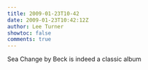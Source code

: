```yaml
---
title: 2009-01-23T10-42
date: 2009-01-23T10:42:12Z
author: Lee Turner
showtoc: false
comments: true
---
```


Sea Change by Beck is indeed a classic album

